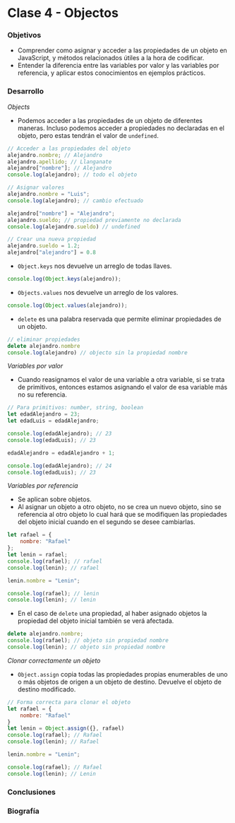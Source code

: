 # Clase 4 - Objectos
### Objetivos
- Comprender como asignar y acceder a las propiedades de un objeto en JavaScript, y métodos relacionados útiles a la hora de codificar.
- Entender la diferencia entre las variables por valor y las variables por referencia, y aplicar estos conocimientos en ejemplos prácticos.

### Desarrollo
*Objects*

- Podemos acceder a las propiedades de un objeto de diferentes maneras. Incluso podemos acceder a propiedades no declaradas en el objeto, pero estas tendrán el valor de `undefined`.
```javascript
// Acceder a las propiedades del objeto
alejandro.nombre; // Alejandro
alejandro.apellido; // Llanganate
alejandro["nombre"]; // Alejandro
console.log(alejandro); // todo el objeto

// Asignar valores
alejandro.nombre = "Luis";
console.log(alejandro); // cambio efectuado

alejandro["nombre"] = "Alejandro";
alejandro.sueldo; // propiedad previamente no declarada
console.log(alejandro.sueldo) // undefined

// Crear una nueva propiedad
alejandro.sueldo = 1.2;
alejandro["alejandro"] = 0.8
```

- `Object.keys` nos devuelve un arreglo de todas llaves.
```javascript
console.log(Object.keys(alejandro));
```

- `Objects.values` nos devuelve un arreglo de los valores.
```javascript
console.log(Object.values(alejandro));
```

- `delete` es una palabra reservada que permite eliminar propiedades de un objeto.
```javascript
// eliminar propiedades
delete alejandro.nombre
console.log(alejandro) // objecto sin la propiedad nombre
```

*Variables por valor*
- Cuando reasignamos el valor de una variable a otra variable, si se trata de primitivos, entonces estamos asignando el valor de esa variable más no su referencia.
```javascript
// Para primitivos: number, string, boolean
let edadAlejandro = 23;
let edadLuis = edadAlejandro;

console.log(edadAlejandro); // 23
console.log(edadLuis); // 23

edadAlejandro = edadAlejandro + 1;

console.log(edadAlejandro); // 24
console.log(edadLuis); // 23
```

*Variables por referencia*
- Se aplican sobre objetos.
- Al asignar un objeto a otro objeto, no se crea un nuevo objeto, sino se referencia al otro objeto lo cual hará que se modifiquen las propiedades del objeto inicial cuando en el segundo se desee cambiarlas.
```javascript
let rafael = {
    nombre: "Rafael"
};
let lenin = rafael;
console.log(rafael); // rafael
console.log(lenin); // rafael

lenin.nombre = "Lenin";

console.log(rafael); // lenin
console.log(lenin); // lenin
```
- En el caso de `delete` una propiedad, al haber asignado objetos la propiedad del objeto inicial también se verá afectada.
```javascript
delete alejandro.nombre;
console.log(rafael); // objeto sin propiedad nombre
console.log(lenin); // objeto sin propiedad nombre
```

*Clonar correctamente un objeto*

- `Object.assign` copia todas las propiedades propias enumerables de uno o más objetos de origen a un objeto de destino. Devuelve el objeto de destino modificado.
```javascript
// Forma correcta para clonar el objeto
let rafael = {
    nombre: "Rafael"
}
let lenin = Object.assign({}, rafael)
console.log(rafael); // Rafael
console.log(lenin); // Rafael

lenin.nombre = "Lenin";

console.log(rafael); // Rafael
console.log(lenin); // Lenin
```


### Conclusiones


### Biografía

